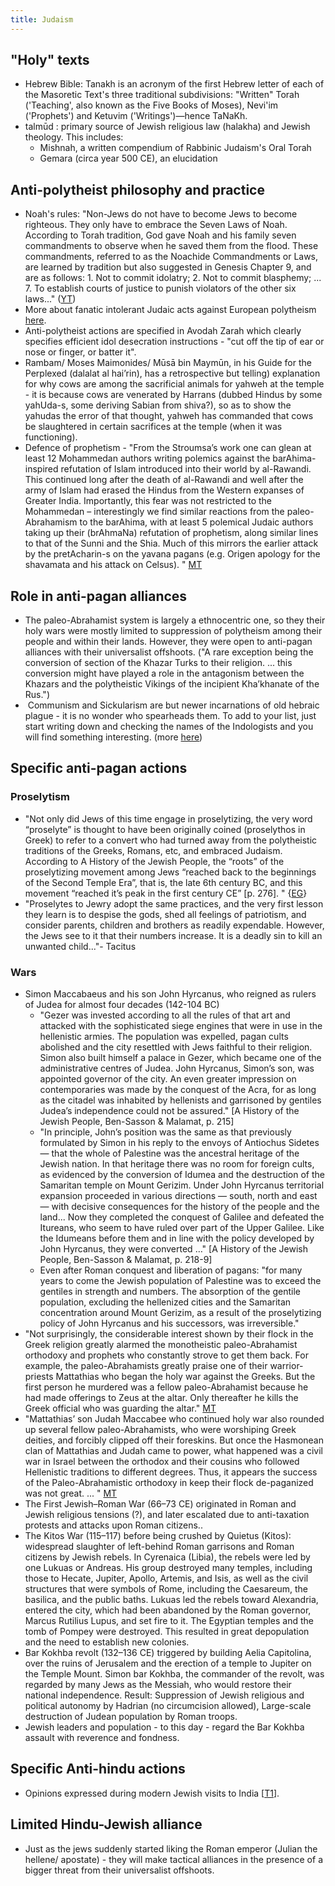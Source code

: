 ```yaml
---
title: Judaism
---
```


## "Holy" texts
- Hebrew Bible: Tanakh is an acronym of the first Hebrew letter of each of the Masoretic Text's three traditional subdivisions: "Written" Torah ('Teaching', also known as the Five Books of Moses), Nevi'im ('Prophets') and Ketuvim ('Writings')—hence TaNaKh.
- talmūd : primary source of Jewish religious law (halakha) and Jewish theology. This includes:
  - Mishnah, a written compendium of Rabbinic Judaism's Oral Torah
  -  Gemara (circa year 500 CE), an elucidation 

## Anti-polytheist philosophy and practice
- Noah's rules: "Non-Jews do not have to become Jews to become righteous. They only have to embrace the Seven Laws of Noah. According to Torah tradition, God gave Noah and his family seven commandments to observe when he saved them from the flood. These commandments, referred to as the Noachide Commandments or Laws, are learned by tradition but also suggested in Genesis Chapter 9, and are as follows: 1. Not to commit idolatry; 2. Not to commit blasphemy; ... 7. To establish courts of justice to punish violators of the other six laws..." ([YT](https://www.youtube.com/watch?v=5O1ve4Hs4Po))
- More about fanatic intolerant Judaic acts against European polytheism [here](../../../../paganology/europe/).  
- Anti-polytheist actions are specified in Avodah Zarah which clearly specifies efficient idol desecration instructions - "cut off the tip of ear or nose or finger, or batter it".
- Rambam/ Moses Maimonides/ Mūsā bin Maymūn, in his Guide for the Perplexed (dalalat al hai’rin), has a retrospective but telling) explanation for why cows are among the sacrificial animals for yahweh at the temple - it is because cows are venerated by Harrans (dubbed Hindus by some yahUda-s, some deriving Sabian from shiva?), so as to show the yahudas the error of that thought, yahweh has commanded that cows be slaughtered in certain sacrifices at the temple (when it was functioning).
- Defence of prophetism - "From the Stroumsa’s work one can glean at least 12 Mohammedan authors writing polemics against the barAhima-inspired refutation of Islam introduced into their world by al-Rawandi. This continued long after the death of al-Rawandi and well after the army of Islam had erased the Hindus from the Western expanses of Greater India. Importantly, this fear was not restricted to the Mohammedan – interestingly we find similar reactions from the paleo-Abrahamism to the barAhima, with at least 5 polemical Judaic authors taking up their (brAhmaNa) refutation of prophetism, along similar lines to that of the Sunni and the Shia. Much of this mirrors the earlier attack by the pretAcharin-s on the yavana pagans (e.g. Origen apology for the shavamata and his attack on Celsus). " [MT](https://manasataramgini.wordpress.com/2012/04/01/5030/)

## Role in anti-pagan alliances
- The paleo-Abrahamist system is largely a ethnocentric one, so they their holy wars were mostly limited to suppression of polytheism among their people and within their lands. However, they were open to anti-pagan alliances with their universalist offshoots. ("A rare exception being the conversion of section of the Khazar Turks to their religion. ... this conversion might have played a role in the antagonism between the Khazars and the polytheistic Vikings of the incipient Kha’khanate of the Rus.")
-  Communism and Sickularism are but newer incarnations of old hebraic plague - it is no wonder who spearheads them. To add to your list, just start writing down and checking the names of the Indologists and you will find something interesting. (more [here](../academia/charges/))

## Specific anti-pagan actions
### Proselytism
- "Not only did Jews of this time engage in proselytizing, the very word “proselyte” is thought to have been originally coined (proselythos in Greek) to refer to a convert who had turned away from the polytheistic traditions of the Greeks, Romans, etc, and embraced Judaism. According to A History of the Jewish People, the “roots” of the proselytizing movement among Jews “reached back to the beginnings of the Second Temple Era”, that is, the late 6th century BC, and this movement “reached it’s peak in the first century CE” [p. 276]. " {[EG](https://egregores.wordpress.com/2009/09/12/constantine-a-brief-history-of-revolutionary-monotheism-part-three/)}
- "Proselytes to Jewry adopt the same practices, and the very first lesson they learn is to despise the gods, shed all feelings of patriotism, and consider parents, children and brothers as readily expendable.  However, the Jews see to it that their numbers increase. It is a deadly sin to kill an unwanted child..."- Tacitus

### Wars
- Simon Maccabaeus and his son John Hyrcanus, who reigned as rulers of Judea for almost four decades (142-104 BC)
  - "Gezer was invested according to all the rules of that art and attacked with the sophisticated siege engines that were in use in the hellenistic armies. The population was expelled, pagan cults abolished and the city resettled with Jews faithful to their religion. Simon also built himself a palace in Gezer, which became one of the administrative centres of Judea. John Hyrcanus, Simon’s son, was appointed governor of the city. An even greater impression on contemporaries was made by the conquest of the Acra, for as long as the citadel was inhabited by hellenists and garrisoned by gentiles Judea’s independence could not be assured." [A History of the Jewish People, Ben-Sasson & Malamat, p. 215]
  - "In principle, John’s position was the same as that previously formulated by Simon in his reply to the envoys of Antiochus Sidetes — that the whole of Palestine was the ancestral heritage of the Jewish nation. In that heritage there was no room for foreign cults, as evidenced by the conversion of Idumea and the destruction of the Samaritan temple on Mount Gerizim. Under John Hyrcanus territorial expansion proceeded in various directions — south, north and east — with decisive consequences for the history of the people and the land...  Now they completed the conquest of Galilee and defeated the Itureans, who seem to have ruled over part of the Upper Galilee. Like the Idumeans before them and in line with the policy developed by John Hyrcanus, they were converted …"  [A History of the Jewish People, Ben-Sasson & Malamat, p. 218-9]
  - Even after Roman conquest and liberation of pagans: "for many years to come the Jewish population of Palestine was to exceed the gentiles in strength and numbers. The absorption of the gentile population, excluding the hellenized cities and the Samaritan concentration around Mount Gerizim, as a result of the proselytizing policy of John Hyrcanus and his successors, was irreversible."
- "Not surprisingly, the considerable interest shown by their flock in the Greek religion greatly alarmed the monotheistic paleo-Abrahamist orthodoxy and prophets who constantly strove to get them back. For example, the paleo-Abrahamists greatly praise one of their warrior-priests Mattathias who began the holy war against the Greeks. But the first person he murdered was a fellow paleo-Abrahamist because he had made offerings to Zeus at the altar. Only thereafter he kills the Greek official who was guarding the altar." [MT](https://manasataramgini.wordpress.com/2013/12/17/a-greco-semitic-apollonian-ritual-and-the-heathen-assimilation-of-paleo-abrahamism/)
- "Mattathias’ son Judah Maccabee who continued holy war also rounded up several fellow paleo-Abrahamists, who were worshiping Greek deities, and forcibly clipped off their foreskins. But once the Hasmonean clan of Mattathias and Judah came to power, what happened was a civil war in Israel between the orthodox and their cousins who followed Hellenistic traditions to different degrees. Thus, it appears the success of the Paleo-Abrahamistic orthodoxy in keep their flock de-paganized was not great. ... " [MT](https://manasataramgini.wordpress.com/2013/12/17/a-greco-semitic-apollonian-ritual-and-the-heathen-assimilation-of-paleo-abrahamism/)
- The First Jewish–Roman War (66–73 CE) originated in Roman and Jewish religious tensions (?), and later escalated due to anti-taxation protests and attacks upon Roman citizens..
- The Kitos War (115–117) before being crushed by Quietus (Kitos): widespread slaughter of left-behind Roman garrisons and Roman citizens by Jewish rebels. In Cyrenaica (Libia), the rebels were led by one Lukuas or Andreas. His group destroyed many temples, including those to Hecate, Jupiter, Apollo, Artemis, and Isis, as well as the civil structures that were symbols of Rome, including the Caesareum, the basilica, and the public baths. Lukuas led the rebels toward Alexandria, entered the city, which had been abandoned by the Roman governor, Marcus Rutilius Lupus, and set fire to it. The Egyptian temples and the tomb of Pompey were destroyed. This resulted in great depopulation and the need to establish new colonies.
- Bar Kokhba revolt (132–136 CE) triggered by building Aelia Capitolina, over the ruins of Jerusalem and the erection of a temple to Jupiter on the Temple Mount. Simon bar Kokhba, the commander of the revolt, was regarded by many Jews as the Messiah, who would restore their national independence. Result: Suppression of Jewish religious and political autonomy by Hadrian (no circumcision allowed), Large-scale destruction of Judean population by Roman troops.
- Jewish leaders and population - to this day - regard the Bar Kokhba assault with reverence and fondness.

## Specific Anti-hindu actions
- Opinions expressed during modern Jewish visits to India \[[T1](https://twitter.com/sighbaboo/status/725514089850503168)\].

## Limited Hindu-Jewish alliance
- Just as the jews suddenly started liking the Roman emperor (Julian the hellene/ apostate) - they will make tactical alliances in the presence of a bigger threat from their universalist offshoots.
